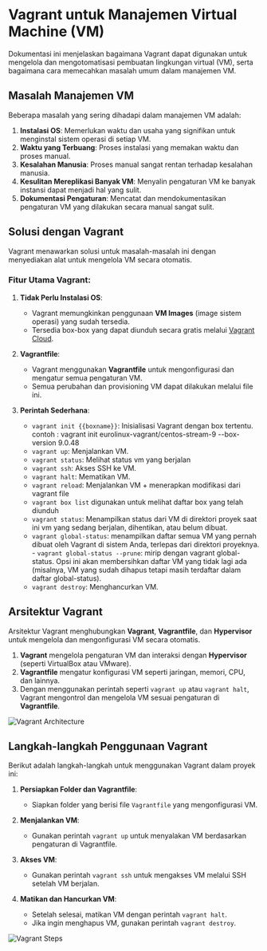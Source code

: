 # Vagrant untuk Manajemen Virtual Machine (VM)

Dokumentasi ini menjelaskan bagaimana Vagrant dapat digunakan untuk mengelola dan mengotomatisasi pembuatan lingkungan virtual (VM), serta bagaimana cara memecahkan masalah umum dalam manajemen VM.

## Masalah Manajemen VM

Beberapa masalah yang sering dihadapi dalam manajemen VM adalah:

1. **Instalasi OS**: Memerlukan waktu dan usaha yang signifikan untuk menginstal sistem operasi di setiap VM.
2. **Waktu yang Terbuang**: Proses instalasi yang memakan waktu dan proses manual.
3. **Kesalahan Manusia**: Proses manual sangat rentan terhadap kesalahan manusia.
4. **Kesulitan Mereplikasi Banyak VM**: Menyalin pengaturan VM ke banyak instansi dapat menjadi hal yang sulit.
5. **Dokumentasi Pengaturan**: Mencatat dan mendokumentasikan pengaturan VM yang dilakukan secara manual sangat sulit.

## Solusi dengan Vagrant

Vagrant menawarkan solusi untuk masalah-masalah ini dengan menyediakan alat untuk mengelola VM secara otomatis.

### Fitur Utama Vagrant:

1. **Tidak Perlu Instalasi OS**:
   - Vagrant memungkinkan penggunaan **VM Images** (image sistem operasi) yang sudah tersedia.
   - Tersedia box-box yang dapat diunduh secara gratis melalui [Vagrant Cloud](https://app.vagrantup.com/).

2. **Vagrantfile**:
   - Vagrant menggunakan **Vagrantfile** untuk mengonfigurasi dan mengatur semua pengaturan VM.
   - Semua perubahan dan provisioning VM dapat dilakukan melalui file ini.

3. **Perintah Sederhana**:
   - `vagrant init {{boxname}}`: Inisialisasi Vagrant dengan box tertentu.
contoh : vagrant init eurolinux-vagrant/centos-stream-9 --box-version 9.0.48
   - `vagrant up`: Menjalankan VM.
   - `vagrant status`: Melihat status vm yang berjalan
   - `vagrant ssh`: Akses SSH ke VM.
   - `vagrant halt`: Mematikan VM.
   - `vagrant reload`: Menjalankan VM + menerapkan modifikasi dari vagrant file
   - `vagrant box list` digunakan untuk melihat daftar box yang telah diunduh
   - `vagrant status`: Menampilkan status dari VM di direktori proyek saat ini vm yang sedang berjalan, dihentikan, atau belum dibuat.
   - `vagrant global-status`: menampilkan daftar semua VM yang pernah dibuat oleh Vagrant di sistem Anda, terlepas dari direktori proyeknya. - `vagrant global-status --prune`: 
mirip dengan vagrant global-status. Opsi ini akan membersihkan daftar VM yang tidak lagi ada (misalnya, VM yang sudah dihapus tetapi masih terdaftar dalam daftar global-status).
   - `vagrant destroy`: Menghancurkan VM.

## Arsitektur Vagrant

Arsitektur Vagrant menghubungkan **Vagrant**, **Vagrantfile**, dan **Hypervisor** untuk mengelola dan mengonfigurasi VM secara otomatis.

1. **Vagrant** mengelola pengaturan VM dan interaksi dengan **Hypervisor** (seperti VirtualBox atau VMware).
2. **Vagrantfile** mengatur konfigurasi VM seperti jaringan, memori, CPU, dan lainnya.
3. Dengan menggunakan perintah seperti `vagrant up` atau `vagrant halt`, Vagrant mengontrol dan mengelola VM sesuai pengaturan di **Vagrantfile**.

![Vagrant Architecture](https://path-to-your-image.com/vagrant-architecture.png)

## Langkah-langkah Penggunaan Vagrant

Berikut adalah langkah-langkah untuk menggunakan Vagrant dalam proyek ini:

1. **Persiapkan Folder dan Vagrantfile**:
   - Siapkan folder yang berisi file `Vagrantfile` yang mengonfigurasi VM.

2. **Menjalankan VM**:
   - Gunakan perintah `vagrant up` untuk menyalakan VM berdasarkan pengaturan di Vagrantfile.

3. **Akses VM**:
   - Gunakan perintah `vagrant ssh` untuk mengakses VM melalui SSH setelah VM berjalan.

4. **Matikan dan Hancurkan VM**:
   - Setelah selesai, matikan VM dengan perintah `vagrant halt`.
   - Jika ingin menghapus VM, gunakan perintah `vagrant destroy`.

![Vagrant Steps](https://path-to-your-image.com/vagrant-steps.png)



